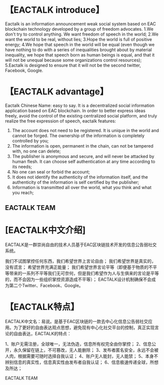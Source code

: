 # 【EACTALK introduce】
Eactalk is an information announcement weak social system based on EAC blockchain technology developed by a group of freedom advocates.
    1.We don't try to control anything. We want freedom of speech in the world;
    2.We want the world to be real, without lies;
    3.Hope the world is full of positive energy;
    4.We hope that speech in the world will be equal (even though we have nothing to do with a series of inequalities brought about by material inequality, we hope that speech born as human beings is equal, and that it will not be unequal because some organizations control resources);
    5.Eactalk is designed to ensure that it will not be the second twitter, Facebook, Google.

# 【EACTALK advantage】
Eactalk Chinese Name: easy to say. It is a decentralized social information application based on EAC blockchain. In order to better express ideas freely, avoid the control of the existing centralized social platform, and truly realize the free expression of speech, eactalk features:

1. The account does not need to be registered. It is unique in the world and cannot be forged. The ownership of the information is completely controlled by you;
2. The information is open, permanent in the chain, can not be tampered with, no one can delete;
3. The publisher is anonymous and secure, and will never be attacked by human flesh. It can choose self authentication at any time according to its needs;
4. No one can seal or forbid the account;
5. It does not identify the authenticity of the information itself, and the authenticity of the information is self certified by the publisher;
6. Information is transmitted all over the world, what you think and what you reach;

EACTALK TEAM
--------------------------------------------------------------------------
# [EACTALK中文介绍]
EACTALK是一群崇尚自由的技术人员基于EAC区块链技术开发的信息公告弱社交系统。

   我们不试图掌控任何东西，我们希望世界上言论自由；
   我们希望世界是真实的，没有谎言；
   希望世界充满正能量；
   我们希望世界言论平等（即便基于物质的不平等带来的一系列不平等我们无可奈何，但是我们希望作为人与生俱来的言论是平等的，而不会因为一些组织掌控资源造成不平等）；
   EACTALK设计机制确保不会成为第二个Twitter、Facebook、Google。

# 【EACTALK特点】
EACTALK中文名：易说。是基于EAC区块链的一款去中心化信息公告弱社交应用。为了更好的自由表达观点思想，避免现有中心化社交平台的控制，真正实现言论的自由表达，EACTALK的特点：

  1、账户无需注册，全球唯一，无法伪造，信息所有权完全由你掌控；
  2、信息公开，永久保留在链上，不可篡改，无人能删除；
  3、发布者匿名安全，永远不会被人肉，根据需要可随时选择自我认证；
  4、账户无人能封，无人能禁；
  5、本身不辨别信息的真实性，信息真实性由发布者自我认证；
  6、信息极速传递全球，所想及所达；

EACTALK TEAM
